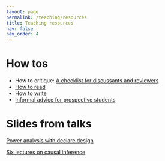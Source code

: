 ```yaml
---
layout: page
permalink: /teaching/resources
title: Teaching resources
nav: false
nav_order: 4
---
```


# How tos

* How to critique: <a href="/teaching/how-to-critique">A checklist for discussants and reviewers</a>
* <a href="/teaching/how-to-read">How to read</a>
* <a href="/teaching/how-to-write">How to write</a>
* <a href="/teaching/applying-for-a-phd">Informal advice for prospective students</a>


# Slides from talks

<a href="{{'slides/202211_declaredesign_and_power.html' | relative_url}}" target="_blank" rel="noopener noreferrer"> <i class="fas presentation-screen"></i> Power analysis with declare design</a> 


<a href="{{'slides/201705_lectures_on_causal_inference.pdf' | relative_url}}" target="_blank" rel="noopener noreferrer"> <i class="fas fa-presentation-screen"></i> Six lectures on causal inference</a> 



